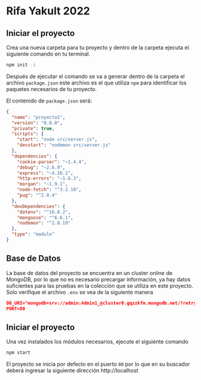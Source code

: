 # Rifa Yakult 2022

## Iniciar el proyecto

Crea una nueva carpeta para tu proyecto y dentro de la carpeta ejecuta el siguiente comando en tu terminal.

```bash
npm init -i
```

Después de ejecutar el comando se va a generar dentro de la carpeta el archivo `package.json` este archivo es el que utiliza `npm` para identificar los paquetes necesarios de tu proyecto.

El contenido de `package.json`  será:

```json
{
  "name": "proyecto1",
  "version": "0.0.0",
  "private": true,
  "scripts": {
    "start": "node src/server.js",
    "devstart": "nodemon src/server.js"
  },
  "dependencies": {
    "cookie-parser": "~1.4.4",
    "debug": "~2.6.9",
    "express": "~4.16.1",
    "http-errors": "~1.6.3",
    "morgan": "~1.9.1",
    "node-fetch": "^3.2.10",
    "pug": "^2.0.4"
  },
  "devDependencies": {
    "dotenv": "^16.0.2",
    "mongoose": "^6.6.1",
    "nodemon": "^2.0.19"
  },
  "type": "module"
}

```

## Base de Datos
La base de datos del proyecto se encuentra en un cluster online de MongoDB, por lo que no es necesario precargar información, ya hay datos suficientes para las pruebas en la colección que se utiliza en este proyecto. Solo verifique el archivo `.env` se vea de la siguiente manera
```json
DB_URI="mongodb+srv://admin:Admin1_@cluster0.gqzzkfm.mongodb.net/?retryWrites=true&w=majority"
PORT=80
```
## Iniciar el proyecto
Una vez instalados los módulos necesarios, ejecute el siguiente comando
```bash
npm start
```
El proyecto se inicia por defecto en el puerto `80` por lo que en su buscador deberá ingresar la siguiente dirección http://localhost

